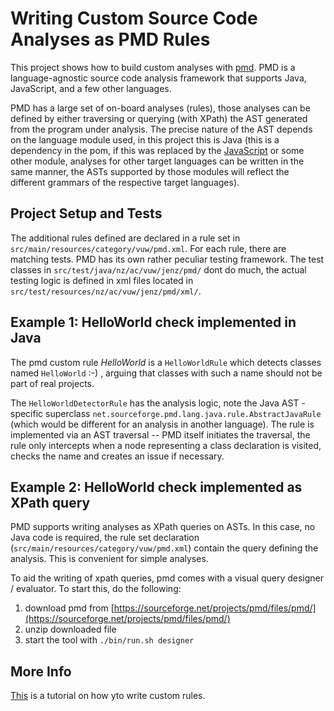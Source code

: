 # Writing Custom Source Code Analyses as PMD Rules

This project shows how to build custom analyses with [pmd](https://pmd.github.io/). PMD is a language-agnostic source code analysis framework that supports Java, JavaScript, and a few other languages. 

PMD has a large set of on-board analyses (rules), those analyses can be defined by either traversing or querying (with XPath) the AST generated from the program under analysis. The precise nature of the AST depends on the language module used, in this project this is Java (this is a dependency in the pom, if this was replaced by the [JavaScript](https://mvnrepository.com/artifact/net.sourceforge.pmd/pmd-javascript) or some other module, analyses for other target languages can be written in the same manner, the ASTs supported by those modules will reflect the different grammars of the respective target languages). 


## Project Setup and Tests

The additional rules defined are declared in a rule set in `src/main/resources/category/vuw/pmd.xml`.  For each rule, there are matching tests. PMD has its own rather peculiar  testing framework. The test classes in `src/test/java/nz/ac/vuw/jenz/pmd/` dont do much, the actual testing logic is defined in xml files located in `src/test/resources/nz/ac/vuw/jenz/pmd/xml/`. 

## Example 1: HelloWorld check implemented in Java

The pmd custom rule *HelloWorld* is a `HelloWorldRule` which detects classes named `HelloWorld` :-) , arguing that classes with such a name should not be part of real projects. 

The `HelloWorldDetectorRule` has the analysis logic, note the Java AST - specific superclass `net.sourceforge.pmd.lang.java.rule.AbstractJavaRule` (which would be different for an analysis in another language). The rule is implemented via an AST traversal -- PMD itself initiates the traversal, the rule only intercepts when a node representing a class declaration is visited, checks the name and creates an issue if necessary. 

## Example 2: HelloWorld check implemented as XPath query

PMD supports writing analyses as XPath queries on ASTs. In this case, no Java code is required, the rule set declaration (`src/main/resources/category/vuw/pmd.xml`) contain the query defining the analysis. This is convenient for simple analyses.

To aid the writing of xpath queries, pmd comes with a visual query designer / evaluator. To start this, do the following:

1. download pmd from [https://sourceforge.net/projects/pmd/files/pmd/](https://sourceforge.net/projects/pmd/files/pmd/)
2. unzip downloaded file
3. start the tool with `./bin/run.sh designer`


## More Info

[This](https://pmd.github.io/latest/pmd_userdocs_extending_writing_rules_intro.html) is a tutorial on how yto write custom rules.










  